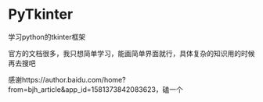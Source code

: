 # PyTkinter
学习python的tkinter框架

官方的文档很多，我只想简单学习，能画简单界面就行，具体复杂的知识用的时候再去搜吧

感谢https://author.baidu.com/home?from=bjh_article&app_id=1581373842083623，磕一个
